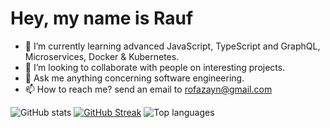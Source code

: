 # Hey, my name is Rauf

- 🌱  I’m currently learning advanced JavaScript, TypeScript and GraphQL, Microservices, Docker & Kubernetes.
- 🔭  I’m looking to collaborate with people on interesting projects.
- 💬  Ask me anything concerning software engineering.
- 📫  How to reach me? send an email to [rofazayn@gmail.com](rofazayn@gmail.com)

![GitHub stats](https://github-readme-stats.vercel.app/api?username=rofazayn&show_icons=true&theme=dark&hide_border=true&include_all_commits=true&count_private=true)
[![GitHub Streak](http://github-readme-streak-stats.herokuapp.com?user=rofazayn&theme=dark&hide_border=true&date_format=n%2Fj%5B%2FY%5D&ring=6BDE84&fire=6BDE84&currStreakLabel=6BDE84)](https://git.io/streak-stats)
![Top languages](https://github-readme-stats.vercel.app/api/top-langs/?username=rofazayn&langs_count=10&layout=compact&theme=dark&hide_border=true&include_all_commits=true&count_private=true)


<!-- ![Abderraouf's GitHub stats](https://github-readme-stats.vercel.app/api?username=rofazayn&show_icons=true&theme=dark) -->

